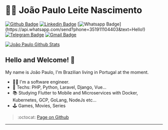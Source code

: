 # :man_technologist: João Paulo Leite Nascimento

[![Github Badge](https://img.shields.io/badge/-Github-000?style=flat-square&logo=Github&logoColor=white&link=https://github.com/joaopaulolndev)](https://github.com/joaopaulolndev)
[![Linkedin Badge](https://img.shields.io/badge/-LinkedIn-blue?style=flat-square&logo=Linkedin&logoColor=white&link=https://www.linkedin.com/in/joaopaulolndev/)](https://www.linkedin.com/in/joaopaulolndev/)
[![Whatsapp Badge](https://img.shields.io/badge/-Whatsapp-4CA143?style=flat-square&labelColor=4CA143&logo=whatsapp&logoColor=white&link=https://api.whatsapp.com/send?phone=351911104403&text=Olá!)](https://api.whatsapp.com/send?phone=351911104403&text=Hello!)
[![Telegram Badge](https://img.shields.io/badge/-Telegram-1ca0f1?style=flat-square&labelColor=1ca0f1&logo=telegram&logoColor=white&link=https://t.me/joaopaulolndev)](https://t.me/joaopaulolndev)
[![Gmail Badge](https://img.shields.io/badge/-Gmail-c14438?style=flat-square&logo=Gmail&logoColor=white&link=mailto:joaopauloln7@gmail.com)](mailto:joaopauloln7@gmail.com)

[![João Paulo Github Stats](https://github-readme-stats.vercel.app/api?username=joaopaulolndev&show_icons=true&theme=gruvbox)](https://github.com/joaopaulolndev)

## Hello and Welcome! 👋

My name is João Paulo, I'm Brazilian living in Portugal at the moment.

- :man_technologist: I'm a software engineer.
- :blue_heart: Techs: PHP, Python, Laravel, Django, Vue...
- :books: Studying Flutter to Mobile and Microservices with Docker, Kubernetes, GCP, GoLang, NodeJs etc...
- :joystick: Games, Movies, Series

> :octocat: [Page on Github](https://joaopaulolndev.github.io/)

---
